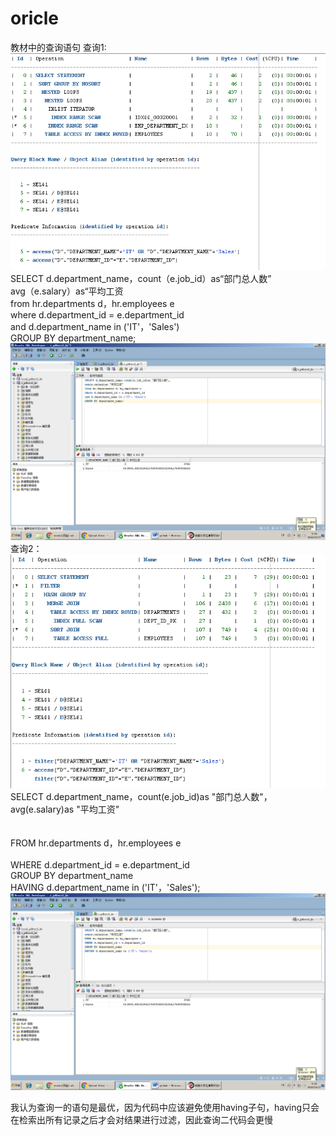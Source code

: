 # oricle

教材中的查询语句
查询1:  
![image](https://github.com/lfd1109550635/oracle/blob/master/TEST1/1.png)<br>
SELECT d.department_name，count（e.job_id）as“部门总人数” <br>
avg（e.salary）as“平均工资<br>
from hr.departments d，hr.employees e<br>
where d.department_id = e.department_id<br>
and d.department_name in ('IT'，'Sales')<br>
GROUP BY department_name;<br>
![image](https://github.com/lfd1109550635/oracle/blob/master/TEST1/11.png)<br>
查询2：  
![image](https://github.com/lfd1109550635/oracle/blob/master/TEST1/2.png)<br>
SELECT d.department_name，count(e.job_id)as "部门总人数"，<br>
avg(e.salary)as "平均工资"<br><br><br>
FROM hr.departments d，hr.employees e<br><br>
WHERE d.department_id = e.department_id<br>
GROUP BY department_name<br>
HAVING d.department_name in ('IT'，'Sales');<br>
![image](https://github.com/lfd1109550635/oracle/blob/master/TEST1/22.png)<br>
   
我认为查询一的语句是最优，因为代码中应该避免使用having子句，having只会在检索出所有记录之后才会对结果进行过滤，因此查询二代码会更慢
